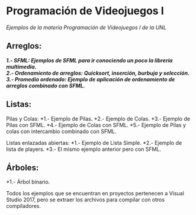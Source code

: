 # Programación de Videojuegos I

_Ejemplos de la materia Programación de Videojuegos I de la UNL_

## Arreglos:
***1.- SFML: Ejemplos de SFML para ir conociendo un poco la librería multimedia.***<br />
***2.- Ordenamiento de arreglos: Quicksort, inserción, burbuja y selección.***
***3.- Promedio ordenado: Ejemplo de aplicación de ordenamiento de arreglos combinado con SFML.***

## Listas:
  Pilas y Colas:
  *1.- Ejemplo de Pilas.
  *2.- Ejemplo de Colas.
  *3.- Ejemplo de Pilas con SFML.
  *4.- Ejemplo de Colas con SFML.
  *5.- Ejemplo de Pilas y colas con intercambio combinado con SFML.
  
  Listas enlazadas abiertas:
  *1.- Ejemplo de Lista Simple.
  *2.- Ejemplo de lista de players.
  *3.- El mismo ejemplo anterior pero con SFML.

## Árboles:
  *1.- Árbol binario.
  
Todos los ejemplos que se encuentran en proyectos pertenecen a Visual Studio 2017, pero se extraer los archivos para compilar con otros compiladores.
